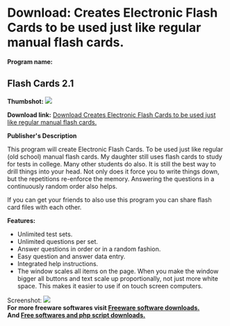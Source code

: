 # Download: Creates Electronic Flash Cards to be used just like regular manual flash cards.

**Program name:**

## Flash Cards 2.1

  
**Thumbshot:** ![](http://www.freewarefiles.com/screenshot/flash_cards2_md.jpg)   
  
**Download link:** [Download Creates Electronic Flash Cards to be used just like regular manual flash cards.](http://freesoftwares.boysofts.com/Flash-Cards_program_64868.html)  
  


**Publisher's Description**  
  


This program will create Electronic Flash Cards. To be used just like regular (old school) manual flash cards. My daughter still uses flash cards to study for tests in college. Many other students do also. It is still the best way to drill things into your head. Not only does it force you to write things down, but the repetitions re-enforce the memory. Answering the questions in a continuously random order also helps. 

If you can get your friends to also use this program you can share flash card files with each other.

**Features:**

  * Unlimited test sets. 
  * Unlimited questions per set. 
  * Answer questions in order or in a random fashion. 
  * Easy question and answer data entry. 
  * Integrated help instructions. 
  * The window scales all items on the page. 
When you make the window bigger all buttons and text scale up proportionally, not just more white space. This makes it easier to use if on touch screen computers. 

  
  
Screenshot: ![](http://www.freewarefiles.com/screenshot/flash_cards2.jpg)   
**For more freeware softwares visit [Freeware software downloads.](http://freesoftwares.boysofts.com/)**   
**And [Free softwares and php script downloads.](http://www.boysofts.com/)**
